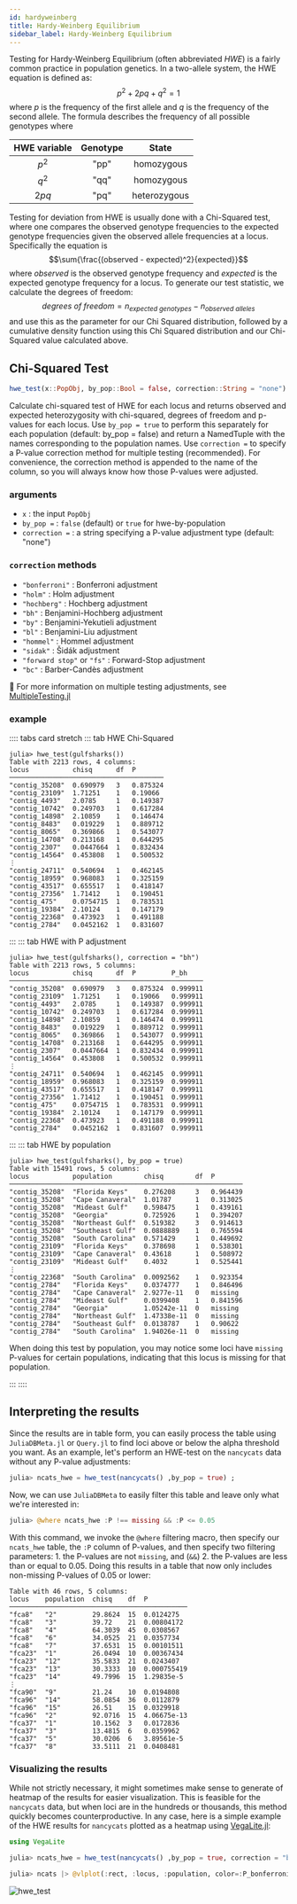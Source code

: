 ```yaml
---
id: hardyweinberg
title: Hardy-Weinberg Equilibrium
sidebar_label: Hardy-Weinberg Equilibrium
---
```


Testing for Hardy-Weinberg Equilibrium (often abbreviated _HWE_) is a fairly common practice in population genetics. In a two-allele system, the HWE equation is defined as:
$$p^2 + 2pq + q^2 = 1$$
where $p$ is the frequency of the first allele and $q$ is the frequency of the second allele. The formula describes the frequency of all possible genotypes where

| HWE variable | Genotype |    State     |
| :----------: | :------: | :----------: |
|    $p^2$    |   "pp"   |  homozygous  |
|    $q^2$    |   "qq"   |  homozygous  |
|    $2pq$     |   "pq"   | heterozygous |

Testing for deviation from HWE is usually done with a Chi-Squared test, where one compares the observed genotype frequencies to the expected genotype frequencies given the observed allele frequencies at a locus. Specifically the equation is
$$\sum{\frac{(observed - expected)^2}{expected}}$$
where $observed$ is the observed genotype frequency and $expected$ is the expected genotype frequency for a locus. To generate our test statistic, we calculate the degrees of freedom: 
$$degrees\ of\ freedom = n_{expected\ genotypes} - n_{observed\ alleles}$$ 
and use this as the parameter for our Chi Squared distribution, followed by a cumulative density function using this Chi Squared distribution and our Chi-Squared value calculated above.

## Chi-Squared Test

```julia
hwe_test(x::PopObj, by_pop::Bool = false, correction::String = "none")
```

Calculate chi-squared test of HWE for each locus and returns observed and expected heterozygosity with chi-squared, degrees of freedom and p-values for each locus. Use `by_pop = true` to perform this separately for each population (default: by_pop = false) and return a NamedTuple with the names corresponding to the population names. Use `correction =` to specify a P-value correction method for multiple testing (recommended). For convenience, the correction method is appended to the name of the column, so you will always know how those P-values were adjusted.

### arguments

- `x` : the input `PopObj`
- `by_pop =` : `false` (default) or `true` for hwe-by-population
- `correction =`  : a string specifying a P-value adjustment type (default: "none")

### `correction` methods

- `"bonferroni"` : Bonferroni adjustment
- `"holm"` : Holm adjustment
- `"hochberg"` : Hochberg adjustment
- `"bh"` : Benjamini-Hochberg adjustment
- `"by"` : Benjamini-Yekutieli adjustment
- `"bl"`  : Benjamini-Liu adjustment
- `"hommel"` : Hommel adjustment
- `"sidak"` : Šidák adjustment
- `"forward stop"` or `"fs"` : Forward-Stop adjustment
- `"bc"` : Barber-Candès adjustment

:thinking: For more information on multiple testing adjustments, see [MultipleTesting.jl](https://juliangehring.github.io/MultipleTesting.jl/stable/)

### example
:::: tabs card stretch
::: tab HWE Chi-Squared

```
julia> hwe_test(gulfsharks())
Table with 2213 rows, 4 columns:
locus           chisq      df  P
───────────────────────────────────────
"contig_35208"  0.690979   3   0.875324
"contig_23109"  1.71251    1   0.19066
"contig_4493"   2.0785     1   0.149387
"contig_10742"  0.249703   1   0.617284
"contig_14898"  2.10859    1   0.146474
"contig_8483"   0.019229   1   0.889712
"contig_8065"   0.369866   1   0.543077
"contig_14708"  0.213168   1   0.644295
"contig_2307"   0.0447664  1   0.832434
"contig_14564"  0.453808   1   0.500532
⋮
"contig_24711"  0.540694   1   0.462145
"contig_18959"  0.968083   1   0.325159
"contig_43517"  0.655517   1   0.418147
"contig_27356"  1.71412    1   0.190451
"contig_475"    0.0754715  1   0.783531
"contig_19384"  2.10124    1   0.147179
"contig_22368"  0.473923   1   0.491188
"contig_2784"   0.0452162  1   0.831607
```
:::
::: tab HWE with P adjustment
```
julia> hwe_test(gulfsharks(), correction = "bh")
Table with 2213 rows, 5 columns:
locus           chisq      df  P         P_bh
─────────────────────────────────────────────────
"contig_35208"  0.690979   3   0.875324  0.999911
"contig_23109"  1.71251    1   0.19066   0.999911
"contig_4493"   2.0785     1   0.149387  0.999911
"contig_10742"  0.249703   1   0.617284  0.999911
"contig_14898"  2.10859    1   0.146474  0.999911
"contig_8483"   0.019229   1   0.889712  0.999911
"contig_8065"   0.369866   1   0.543077  0.999911
"contig_14708"  0.213168   1   0.644295  0.999911
"contig_2307"   0.0447664  1   0.832434  0.999911
"contig_14564"  0.453808   1   0.500532  0.999911
⋮
"contig_24711"  0.540694   1   0.462145  0.999911
"contig_18959"  0.968083   1   0.325159  0.999911
"contig_43517"  0.655517   1   0.418147  0.999911
"contig_27356"  1.71412    1   0.190451  0.999911
"contig_475"    0.0754715  1   0.783531  0.999911
"contig_19384"  2.10124    1   0.147179  0.999911
"contig_22368"  0.473923   1   0.491188  0.999911
"contig_2784"   0.0452162  1   0.831607  0.999911
```
:::
::: tab HWE by population
```
julia> hwe_test(gulfsharks(), by_pop = true)
Table with 15491 rows, 5 columns:
locus           population        chisq        df  P
───────────────────────────────────────────────────────────
"contig_35208"  "Florida Keys"    0.276208     3   0.964439
"contig_35208"  "Cape Canaveral"  1.01787      1   0.313025
"contig_35208"  "Mideast Gulf"    0.598475     1   0.439161
"contig_35208"  "Georgia"         0.725926     1   0.394207
"contig_35208"  "Northeast Gulf"  0.519382     3   0.914613
"contig_35208"  "Southeast Gulf"  0.0888889    1   0.765594
"contig_35208"  "South Carolina"  0.571429     1   0.449692
"contig_23109"  "Florida Keys"    0.378698     1   0.538301
"contig_23109"  "Cape Canaveral"  0.43618      1   0.508972
"contig_23109"  "Mideast Gulf"    0.4032       1   0.525441
⋮
"contig_22368"  "South Carolina"  0.0092562    1   0.923354
"contig_2784"   "Florida Keys"    0.0374777    1   0.846496
"contig_2784"   "Cape Canaveral"  2.9277e-11   0   missing
"contig_2784"   "Mideast Gulf"    0.0399408    1   0.841596
"contig_2784"   "Georgia"         1.05242e-11  0   missing
"contig_2784"   "Northeast Gulf"  1.47338e-11  0   missing
"contig_2784"   "Southeast Gulf"  0.0138787    1   0.90622
"contig_2784"   "South Carolina"  1.94026e-11  0   missing
```
When doing this test by population, you may notice some loci have `missing` P-values for certain populations, indicating that this locus is missing for that population. 

:::
::::

## Interpreting the results
Since the results are in table form, you can easily process the table using `JuliaDBMeta.jl` or `Query.jl` to find loci above or below the alpha threshold you want. As an example, let's perform an HWE-test on the `nancycats` data without any P-value adjustments:
```julia
julia> ncats_hwe = hwe_test(nancycats() ,by_pop = true) ;
```
Now, we can use `JuliaDBMeta` to easily filter this table and leave only what we're interested in:
```julia
julia> @where ncats_hwe :P !== missing && :P <= 0.05
```
With this command, we invoke the `@where` filtering macro, then specify our `ncats_hwe` table, the `:P` column of P-values, and then specify two filtering parameters: 1. the P-values are not `missing`, and (`&&`) 2. the P-values are less than or equal to 0.05. Doing this results in a table that now only includes non-missing P-values of 0.05 or lower:
```
Table with 46 rows, 5 columns:
locus    population  chisq    df  P
─────────────────────────────────────────────
"fca8"   "2"         29.8624  15  0.0124275
"fca8"   "3"         39.72    21  0.00804172
"fca8"   "4"         64.3039  45  0.0308567
"fca8"   "6"         34.0525  21  0.0357734
"fca8"   "7"         37.6531  15  0.00101511
"fca23"  "1"         26.0494  10  0.00367434
"fca23"  "12"        35.5833  21  0.0243407
"fca23"  "13"        30.3333  10  0.000755419
"fca23"  "14"        49.7996  15  1.29835e-5
⋮
"fca90"  "9"         21.24    10  0.0194808
"fca96"  "14"        58.0854  36  0.0112879
"fca96"  "15"        26.51    15  0.0329918
"fca96"  "2"         92.0716  15  4.06675e-13
"fca37"  "1"         10.1562  3   0.0172836
"fca37"  "3"         13.4815  6   0.0359962
"fca37"  "5"         30.0206  6   3.89561e-5
"fca37"  "8"         33.5111  21  0.0408481
```

### Visualizing the results
While not strictly necessary, it might sometimes make sense to generate of heatmap of the results for easier visualization. This is feasible for the `nancycats` data, but when loci are in the hundreds or thousands, this method quickly becomes counterproductive. In any case, here is a simple example of the HWE results for `nancycats` plotted as a heatmap using [VegaLite.jl](https://github.com/queryverse/VegaLite.jl):
```julia
using VegaLite

julia> ncats_hwe = hwe_test(nancycats() ,by_pop = true, correction = "bonferroni");

julia> ncats |> @vlplot(:rect, :locus, :population, color=:P_bonferroni)
```
![hwe_test](/img/hwe_test.png)

